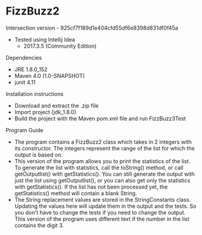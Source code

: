 # FizzBuzz2

Intersection version - 925cf7f189d1e404cfd55df6e8398d831df0f45a

- Tested using Intellij Idea
	- 2017.3.5 (Community Edition)

Dependencies
- JRE 1.8.0_152
- Maven 4.0 (1.0-SNAPSHOT)
- junit 4.11

Installation instructions
- Download and extract the .zip file
- Import project (jdk_1.8.0)
- Build the project with the Maven pom.xml file and run FizzBuzz3Test

Program Guide
- The program contains a FizzBuzz2 class which takes in 2 integers with its constructor.  The integers represent the range of the list for which the output is based on.  
- This version of the program allows you to print the statistics of the list.  To generate the list with statistics, call the toString() method, or call getOutputlist() with getStatistics().  You can still generate the output with just the list using getOutputlist(), or you can also get only the statistics with getStatistics().  If the list has not been processed yet, the getStatistics() method will contain a blank String.
- The String replacement values are stored in the StringConstants class.  Updating the values here will update them in the output and the tests.  So you don't have to change the tests if you need to change the output.  This version of the program uses different text if the number in the list contains the digit 3.
